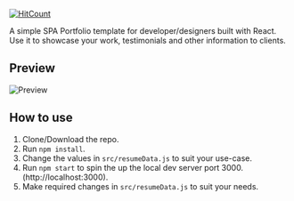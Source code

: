 [![HitCount](http://hits.dwyl.io/caseyjardin/https://githubcom/caseyjardin/portfolio.svg)](http://hits.dwyl.io/caseyjardin/https://githubcom/caseyjardin/portfolio)

A simple SPA Portfolio template for developer/designers built with React. Use it to showcase your work, testimonials and other information to clients.

## Preview
![Preview](http://www.caseyjardin.com/caseyjardin-screen-capture.png)

## How to use
1. Clone/Download the repo.
2. Run  ``` npm install ```.
3. Change the values in ```src/resumeData.js``` to suit your use-case.
4. Run ```npm start``` to spin the up the local dev server port 3000.(http://localhost:3000).
5. Make required changes in ```src/resumeData.js``` to suit your needs.

